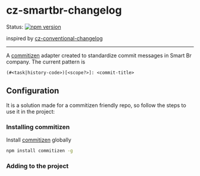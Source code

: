 # cz-smartbr-changelog

Status:
[![npm version](https://img.shields.io/npm/v/cz-conventional-changelog.svg?style=flat-square)](https://www.npmjs.org/package/cz-conventional-changelog)

inspired by [cz-conventional-changelog](https://github.com/commitizen/cz-conventional-changelog)

-------

A [commitizen](https://github.com/commitizen/cz-cli) adapter created to standardize commit messages in Smart Br company.
The current pattern is

```
(#<task|history-code>)[<scope?>]: <commit-title>
```

## Configuration
It is a solution made for a commitizen friendly repo, so follow the steps to use it in the project:

### Installing commitizen

Install [commitizen](https://github.com/commitizen/cz-cli#making-your-repo-commitizen-friendly) globally

```bash
npm install commitizen -g
```
### Adding to the project
